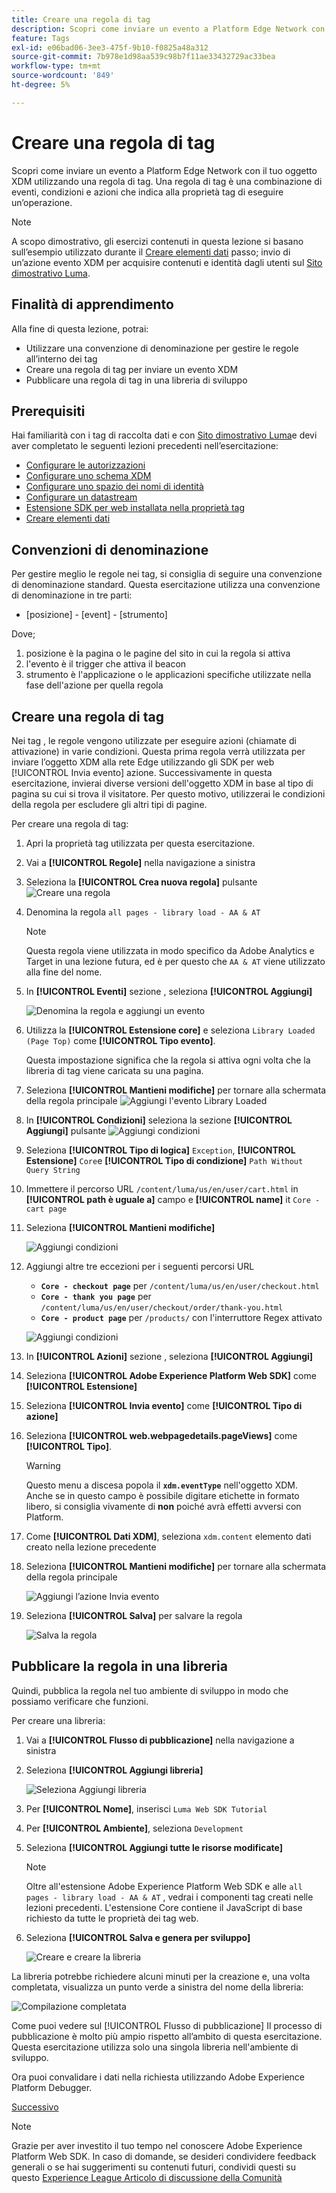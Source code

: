 ```yaml
---
title: Creare una regola di tag
description: Scopri come inviare un evento a Platform Edge Network con il tuo oggetto XDM utilizzando una regola di tag. Questa lezione fa parte dell’esercitazione Implementa Adobe Experience Cloud con SDK per web.
feature: Tags
exl-id: e06bad06-3ee3-475f-9b10-f0825a48a312
source-git-commit: 7b978e1d98aa539c98b7f11ae33432729ac33bea
workflow-type: tm+mt
source-wordcount: '849'
ht-degree: 5%

---
```


# Creare una regola di tag

Scopri come inviare un evento a Platform Edge Network con il tuo oggetto XDM utilizzando una regola di tag. Una regola di tag è una combinazione di eventi, condizioni e azioni che indica alla proprietà tag di eseguire un’operazione.

>[!NOTE]
>
> A scopo dimostrativo, gli esercizi contenuti in questa lezione si basano sull’esempio utilizzato durante il [Creare elementi dati](create-data-elements.md) passo; invio di un’azione evento XDM per acquisire contenuti e identità dagli utenti sul [Sito dimostrativo Luma](https://luma.enablementadobe.com/content/luma/us/en.html).


## Finalità di apprendimento

Alla fine di questa lezione, potrai:

* Utilizzare una convenzione di denominazione per gestire le regole all’interno dei tag
* Creare una regola di tag per inviare un evento XDM
* Pubblicare una regola di tag in una libreria di sviluppo


## Prerequisiti

Hai familiarità con i tag di raccolta dati e con [Sito dimostrativo Luma](https://luma.enablementadobe.com/content/luma/us/en.html)e devi aver completato le seguenti lezioni precedenti nell’esercitazione:

* [Configurare le autorizzazioni](configure-permissions.md)
* [Configurare uno schema XDM](configure-schemas.md)
* [Configurare uno spazio dei nomi di identità](configure-identities.md)
* [Configurare un datastream](configure-datastream.md)
* [Estensione SDK per web installata nella proprietà tag](install-web-sdk.md)
* [Creare elementi dati](create-data-elements.md)

## Convenzioni di denominazione

Per gestire meglio le regole nei tag, si consiglia di seguire una convenzione di denominazione standard. Questa esercitazione utilizza una convenzione di denominazione in tre parti:

* [posizione] - [event] - [strumento]

Dove;

1. posizione è la pagina o le pagine del sito in cui la regola si attiva
1. l&#39;evento è il trigger che attiva il beacon
1. strumento è l&#39;applicazione o le applicazioni specifiche utilizzate nella fase dell&#39;azione per quella regola


## Creare una regola di tag

Nei tag , le regole vengono utilizzate per eseguire azioni (chiamate di attivazione) in varie condizioni. Questa prima regola verrà utilizzata per inviare l’oggetto XDM alla rete Edge utilizzando gli SDK per web [!UICONTROL Invia evento] azione. Successivamente in questa esercitazione, invierai diverse versioni dell&#39;oggetto XDM in base al tipo di pagina su cui si trova il visitatore. Per questo motivo, utilizzerai le condizioni della regola per escludere gli altri tipi di pagine.

Per creare una regola di tag:

1. Apri la proprietà tag utilizzata per questa esercitazione.
1. Vai a **[!UICONTROL Regole]** nella navigazione a sinistra
1. Seleziona la **[!UICONTROL Crea nuova regola]** pulsante
   ![Creare una regola](assets/rules-create.png)
1. Denomina la regola `all pages - library load - AA & AT`

   >[!NOTE]
   >
   > Questa regola viene utilizzata in modo specifico da Adobe Analytics e Target in una lezione futura, ed è per questo che `AA & AT` viene utilizzato alla fine del nome.

1. In **[!UICONTROL Eventi]** sezione , seleziona **[!UICONTROL Aggiungi]**

   ![Denomina la regola e aggiungi un evento](assets/rule-name.png)
1. Utilizza la **[!UICONTROL Estensione core]** e seleziona `Library Loaded (Page Top)` come **[!UICONTROL Tipo evento]**.

   Questa impostazione significa che la regola si attiva ogni volta che la libreria di tag viene caricata su una pagina.
1. Seleziona **[!UICONTROL Mantieni modifiche]** per tornare alla schermata della regola principale
   ![Aggiungi l&#39;evento Library Loaded](assets/rule-event-pagetop.png)
1. In **[!UICONTROL Condizioni]** seleziona la sezione **[!UICONTROL Aggiungi]** pulsante
   ![Aggiungi condizioni](assets/rules-add-conditions.png)
1. Seleziona **[!UICONTROL Tipo di logica]** `Exception`, **[!UICONTROL Estensione]** `Core`e **[!UICONTROL Tipo di condizione]** `Path Without Query String`
1. Immettere il percorso URL `/content/luma/us/en/user/cart.html` in **[!UICONTROL path è uguale a]** campo e **[!UICONTROL name]** it `Core - cart page`
1. Seleziona **[!UICONTROL Mantieni modifiche]**

   ![Aggiungi condizioni](assets/rule-condition-exception.png)
1. Aggiungi altre tre eccezioni per i seguenti percorsi URL

   * **`Core - checkout page`** per `/content/luma/us/en/user/checkout.html`
   * **`Core - thank you page`** per `/content/luma/us/en/user/checkout/order/thank-you.html`
   * **`Core - product page`** per `/products/` con l&#39;interruttore Regex attivato

   ![Aggiungi condizioni](assets/rule-condition-exception-all.png)

1. In **[!UICONTROL Azioni]** sezione , seleziona **[!UICONTROL Aggiungi]**
1. Seleziona **[!UICONTROL Adobe Experience Platform Web SDK]** come **[!UICONTROL Estensione]**
1. Seleziona **[!UICONTROL Invia evento]** come **[!UICONTROL Tipo di azione]**
1. Seleziona **[!UICONTROL web.webpagedetails.pageViews]** come **[!UICONTROL Tipo]**.

   >[!WARNING]
   >
   > Questo menu a discesa popola il **`xdm.eventType`** nell&#39;oggetto XDM. Anche se in questo campo è possibile digitare etichette in formato libero, si consiglia vivamente di **non** poiché avrà effetti avversi con Platform.

1. Come **[!UICONTROL Dati XDM]**, seleziona `xdm.content` elemento dati creato nella lezione precedente
1. Seleziona **[!UICONTROL Mantieni modifiche]** per tornare alla schermata della regola principale

   ![Aggiungi l’azione Invia evento](assets/rule-set-action-xdm.png)
1. Seleziona **[!UICONTROL Salva]** per salvare la regola

   ![Salva la regola](assets/rule-save.png)

## Pubblicare la regola in una libreria

Quindi, pubblica la regola nel tuo ambiente di sviluppo in modo che possiamo verificare che funzioni.

Per creare una libreria:

1. Vai a **[!UICONTROL Flusso di pubblicazione]** nella navigazione a sinistra
1. Seleziona **[!UICONTROL Aggiungi libreria]**

   ![Seleziona Aggiungi libreria](assets/rule-publish-library.png)
1. Per **[!UICONTROL Nome]**, inserisci `Luma Web SDK Tutorial`
1. Per **[!UICONTROL Ambiente]**, seleziona `Development`
1. Seleziona  **[!UICONTROL Aggiungi tutte le risorse modificate]**

   >[!NOTE]
   >
   >    Oltre all&#39;estensione Adobe Experience Platform Web SDK e alle `all pages - library load - AA & AT` , vedrai i componenti tag creati nelle lezioni precedenti. L&#39;estensione Core contiene il JavaScript di base richiesto da tutte le proprietà dei tag web.

1. Seleziona **[!UICONTROL Salva e genera per sviluppo]**

   ![Creare e creare la libreria](assets/rule-publish-add-all-changes.png)

La libreria potrebbe richiedere alcuni minuti per la creazione e, una volta completata, visualizza un punto verde a sinistra del nome della libreria:

![Compilazione completata](assets/rule-publish-success.png)

Come puoi vedere sul [!UICONTROL Flusso di pubblicazione] Il processo di pubblicazione è molto più ampio rispetto all’ambito di questa esercitazione. Questa esercitazione utilizza solo una singola libreria nell&#39;ambiente di sviluppo.

Ora puoi convalidare i dati nella richiesta utilizzando Adobe Experience Platform Debugger.

[Successivo ](validate-with-debugger.md)

>[!NOTE]
>
>Grazie per aver investito il tuo tempo nel conoscere Adobe Experience Platform Web SDK. In caso di domande, se desideri condividere feedback generali o se hai suggerimenti su contenuti futuri, condividi questi su questo [Experience League Articolo di discussione della Comunità](https://experienceleaguecommunities.adobe.com/t5/adobe-experience-platform-launch/tutorial-discussion-implement-adobe-experience-cloud-with-web/td-p/444996)
